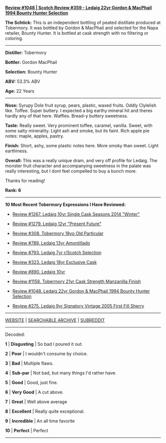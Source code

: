 
[**Review #1048 | Scotch Review #359 - Ledaig 22yr Gordon &amp; MacPhail 1994 Bounty Hunter Selection**]( https://t8ke.review/review-1048-ledaig-22yr-gordon-macphail-1994-bounty-hunter-selection/)

**The Schtick:** This is an independent bottling of peated distillate produced at Tobermory. It was bottled by Gordon &amp; MacPhail and selected for the Napa retailer, Bounty Hunter. It is bottled at cask strength with no filtering or coloring. 

-----

**Distiller:** Tobermory

**Bottler:** Gordon MacPhail

**Selection:** Bounty Hunter

**ABV:** 53.3% ABV

**Age:** 22 Years 

-----

**Nose:**   Syrupy Dole fruit syrup, pears, plastic, waxed fruits. Oddly Clylelish like. Toffee. Super buttery. I expected a big earthy mineral hit and theres hardly any of that here. Waffles. Bread-y buttery sweetness. 

**Taste:** Really sweet. Very prominent toffee, caramel, vanilla. Sweet, with some salty minerality. Light ash and smoke, but its faint. Rich apple pie notes: maple, apples, pastry.  

**Finish:** Short, ashy, some plastic notes here. More smoky than sweet. Light earthiness. 

**Overall:** This was a really unique dram, and very off profile for Ledaig. The monster fruit character and accompanying sweetness in the palate was really interesting, but I dont feel compelled to buy a bunch more. 

Thanks for reading!

**Rank: 6**

----- 

**10 Most Recent Tobermory Expressions I Have Reviewed:** 

- [Review #1267. Ledaig 10yr Single Cask Seasons 2014 "Winter"]( https://t8ke.review/review-1267-ledaig-10yr-single-cask-seasons-2014-winter) 

- [Review #1279. Ledaig 12yr "Present Future"]( https://t8ke.review/review-1279-ledaig-12yr-present-future) 

- [Review #308. Tobermory 18yo Old Particular]( https://t8ke.review/review-308-highland-park-dark-origins/) 

- [Review #789. Ledaig 13yr Amontillado]( https://t8ke.review/review-789-ledaig-13yr-amontillado/) 

- [Review #793. Ledaig 7yr r/Scotch Selection]( https://t8ke.review/review-793-ledaig-7yr-r-scotch-selection/) 

- [Review #323. Ledaig 18yr Exclusive Cask]( https://t8ke.review/review-323-ledaig-exclusive-casks-18yr/) 

- [Review #890. Ledaig 10yr]( https://t8ke.review/review-890-ledaig-10/) 

- [Review #1158. Tobermory 21yr Cask Strength Manzanilla Finish]( https://t8ke.review/review-1158-tobermory-21yr-cask-strength-manzanilla-finish/) 

- [Review #1048. Ledaig 22yr Gordon &amp; MacPhail 1994 Bounty Hunter Selection]( https://t8ke.review/review-1048-ledaig-22yr-gordon-macphail-1994-bounty-hunter-selection/) 

- [Review #275. Ledaig 9yr Signatory Vintage 2005 First Fill Sherry]( https://t8ke.review/review-275-ledaig-9yr-signatory-vintage/) 

-----

[WEBSITE](https://t8ke.review) | [SEARCHABLE ARCHIVE](https://t8ke.review/review-archive/) | [SUBREDDIT](https://reddit.com/r/t8kereviews)

-----

Decoded:

**1** | **Disgusting** | So bad I poured it out.

**2** | **Poor** | I wouldn't consume by choice.

**3** | **Bad** | Multiple flaws.

**4** | **Sub-par** | Not bad, but many things I'd rather have.

**5** | **Good** | Good, just fine.

**6** | **Very Good** | A cut above.

**7** | **Great** | Well above average

**8** | **Excellent** | Really quite exceptional.

**9** | **Incredible** | An all time favorite

**10** | **Perfect** | Perfect

----

